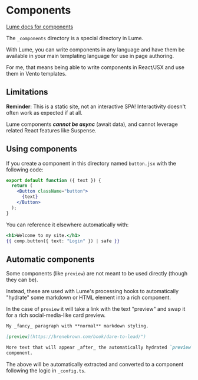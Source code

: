 # Components

[Lume docs for components](https://lume.land/docs/core/components/)

The `_components` directory is a special directory in Lume.

With Lume, you can write components in any language and have them be available
in your main templating language for use in page authoring.

For me, that means being able to write components in React/JSX and use them in
Vento templates.

## Limitations

**Reminder**: This is a static site, not an interactive SPA! Interactivity
doesn't often work as expected if at all.

Lume components **_cannot be async_** (await data), and cannot leverage related
React features like Suspense.

## Using components

If you create a component in this directory named `button.jsx` with the
following code:

```jsx
export default function ({ text }) {
  return (
    <Button className="button">
      {text}
    </Button>
  );
}
```

You can reference it elsewhere automatically with:

```hbs
<h1>Welcome to my site.</h1>
{{ comp.button({ text: "Login" }) | safe }}
```

## Automatic components

Some components (like `preview`) are not meant to be used directly (though they
can be).

Instead, these are used with Lume's processing hooks to automatically "hydrate"
some markdown or HTML element into a rich component.

In the case of `preview` it will take a link with the text "preview" and swap it
for a rich social-media-like card preview.

```md
My _fancy_ paragraph with **normal** markdown styling.

[preview](https://brenebrown.com/book/dare-to-lead/")

More text that will appear _after_ the automatically hydrated `preview`
component.
```

The above will be automatically extracted and converted to a component following
the logic in `_config.ts`.
